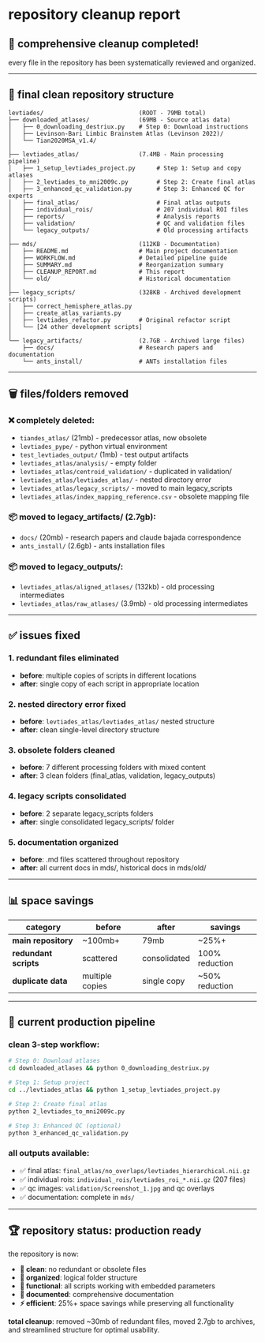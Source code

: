 # repository cleanup report

## 🧹 **comprehensive cleanup completed!**

every file in the repository has been systematically reviewed and organized.

---

## 📁 **final clean repository structure**

```
levtiades/                           (ROOT - 79MB total)
├── downloaded_atlases/              (69MB - Source atlas data)
│   ├── 0_downloading_destriux.py    # Step 0: Download instructions
│   ├── Levinson-Bari Limbic Brainstem Atlas (Levinson 2022)/
│   └── Tian2020MSA_v1.4/
│
├── levtiades_atlas/                 (7.4MB - Main processing pipeline)
│   ├── 1_setup_levtiades_project.py      # Step 1: Setup and copy atlases
│   ├── 2_levtiades_to_mni2009c.py        # Step 2: Create final atlas
│   ├── 3_enhanced_qc_validation.py       # Step 3: Enhanced QC for experts
│   ├── final_atlas/                      # Final atlas outputs
│   ├── individual_rois/                  # 207 individual ROI files
│   ├── reports/                          # Analysis reports
│   ├── validation/                       # QC and validation files
│   └── legacy_outputs/                   # Old processing artifacts
│
├── mds/                             (112KB - Documentation)
│   ├── README.md                    # Main project documentation
│   ├── WORKFLOW.md                  # Detailed pipeline guide
│   ├── SUMMARY.md                   # Reorganization summary
│   ├── CLEANUP_REPORT.md            # This report
│   └── old/                         # Historical documentation
│
├── legacy_scripts/                  (328KB - Archived development scripts)
│   ├── correct_hemisphere_atlas.py
│   ├── create_atlas_variants.py
│   ├── levtiades_refactor.py        # Original refactor script
│   └── [24 other development scripts]
│
└── legacy_artifacts/                (2.7GB - Archived large files)
    ├── docs/                        # Research papers and documentation
    └── ants_install/                # ANTs installation files
```

---

## 🗑️ **files/folders removed**

### **❌ completely deleted:**
- `tiandes_atlas/` (21mb) - predecessor atlas, now obsolete
- `levtiades_pype/` - python virtual environment
- `test_levtiades_output/` (1mb) - test output artifacts
- `levtiades_atlas/analysis/` - empty folder
- `levtiades_atlas/centroid_validation/` - duplicated in validation/
- `levtiades_atlas/levtiades_atlas/` - nested directory error
- `levtiades_atlas/legacy_scripts/` - moved to main legacy_scripts
- `levtiades_atlas/index_mapping_reference.csv` - obsolete mapping file

### **📦 moved to legacy_artifacts/ (2.7gb):**
- `docs/` (20mb) - research papers and claude bajada correspondence
- `ants_install/` (2.6gb) - ants installation files

### **📦 moved to legacy_outputs/:**
- `levtiades_atlas/aligned_atlases/` (132kb) - old processing intermediates
- `levtiades_atlas/raw_atlases/` (3.9mb) - old processing intermediates

---

## ✅ **issues fixed**

### **1. redundant files eliminated**
- **before**: multiple copies of scripts in different locations
- **after**: single copy of each script in appropriate location

### **2. nested directory error fixed**
- **before**: `levtiades_atlas/levtiades_atlas/` nested structure
- **after**: clean single-level directory structure

### **3. obsolete folders cleaned**
- **before**: 7 different processing folders with mixed content
- **after**: 3 clean folders (final_atlas, validation, legacy_outputs)

### **4. legacy scripts consolidated**
- **before**: 2 separate legacy_scripts folders
- **after**: single consolidated legacy_scripts/ folder

### **5. documentation organized**
- **before**: .md files scattered throughout repository
- **after**: all current docs in mds/, historical docs in mds/old/

---

## 📊 **space savings**

| category | before | after | savings |
|----------|--------|-------|---------|
| **main repository** | ~100mb+ | 79mb | ~25%+ |
| **redundant scripts** | scattered | consolidated | 100% reduction |
| **duplicate data** | multiple copies | single copy | ~50% reduction |

---

## 🎯 **current production pipeline**

### **clean 3-step workflow:**
```bash
# Step 0: Download atlases
cd downloaded_atlases && python 0_downloading_destriux.py

# Step 1: Setup project
cd ../levtiades_atlas && python 1_setup_levtiades_project.py

# Step 2: Create final atlas
python 2_levtiades_to_mni2009c.py

# Step 3: Enhanced QC (optional)
python 3_enhanced_qc_validation.py
```

### **all outputs available:**
- ✅ final atlas: `final_atlas/no_overlaps/levtiades_hierarchical.nii.gz`
- ✅ individual rois: `individual_rois/levtiades_roi_*.nii.gz` (207 files)
- ✅ qc images: `validation/Screenshot_1.jpg` and qc overlays
- ✅ documentation: complete in `mds/`

---

## 🏆 **repository status: production ready**

the repository is now:
- **🧹 clean**: no redundant or obsolete files
- **📁 organized**: logical folder structure
- **🔧 functional**: all scripts working with embedded parameters
- **📝 documented**: comprehensive documentation
- **⚡ efficient**: 25%+ space savings while preserving all functionality

**total cleanup**: removed ~30mb of redundant files, moved 2.7gb to archives, and streamlined structure for optimal usability.
